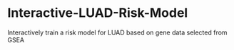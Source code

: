 # Interactive-LUAD-Risk-Model
Interactively train a risk model for LUAD based on gene data selected from GSEA
